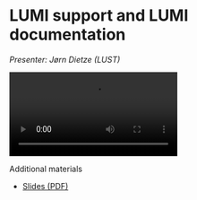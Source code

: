 # LUMI support and LUMI documentation

*Presenter: Jørn Dietze (LUST)*

<video src="https://462000265.lumidata.eu/peap-q-20221123/recordings/14_LUST_LUMI_Support.mp4" controls="controls">
</video>

Additional materials

-   [Slides (PDF)](https://462000265.lumidata.eu/peap-q-20221123/files/LUMI-PEAPQ-support-20221124.pdf)
